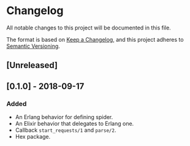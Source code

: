 # Changelog

All notable changes to this project will be documented in this file.

The format is based on [Keep a Changelog](https://keepachangelog.com/en/1.0.0/),
and this project adheres to [Semantic Versioning](https://semver.org/spec/v2.0.0.html).

## [Unreleased]

## [0.1.0] - 2018-09-17

### Added

- An Erlang behavior for defining spider.
- An Elixir behavior that delegates to Erlang one.
- Callback `start_requests/1` and `parse/2`.
- Hex package.
